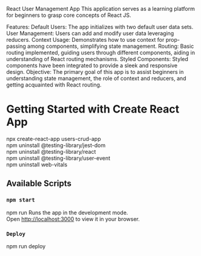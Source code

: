 React User Management App
This application serves as a learning platform for beginners to grasp core concepts of React JS.

Features:
Default Users: The app initializes with two default user data sets.
User Management: Users can add and modify user data leveraging reducers.
Context Usage: Demonstrates how to use context for prop-passing among components, simplifying state management.
Routing: Basic routing implemented, guiding users through different components, aiding in understanding of React routing mechanisms.
Styled Components: Styled components have been integrated to provide a sleek and responsive design.
Objective:
The primary goal of this app is to assist beginners in understanding state management, the role of context and reducers, and getting acquainted with React routing.












# Getting Started with Create React App

npx create-react-app users-crud-app \
npm uninstall @testing-library/jest-dom \
npm uninstall @testing-library/react \
npm uninstall @testing-library/user-event \
npm uninstall web-vitals 


## Available Scripts



### `npm start`
npm run
Runs the app in the development mode.\
Open [http://localhost:3000](http://localhost:3000) to view it in your browser.

### `Deploy`

npm run deploy
